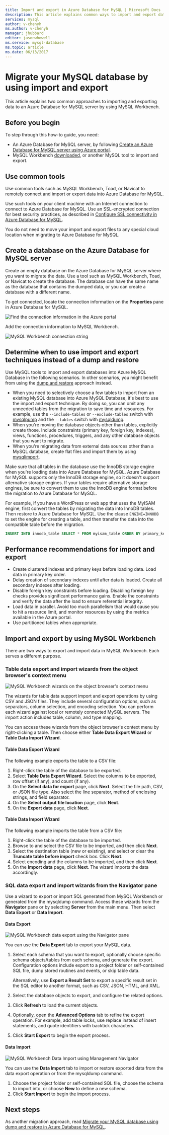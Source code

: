 ```yaml
---
title: Import and export in Azure Database for MySQL | Microsoft Docs
description: This article explains common ways to import and export databases in Azure Database for MySQL, by using tools such as MySQL Workbench.
services: mysql
author: v-chenyh
ms.author: v-chenyh
manager: jhubbard
editor: jasonwhowell
ms.service: mysql-database
ms.topic: article
ms.date: 06/13/2017
---
```


# Migrate your MySQL database by using import and export
This article explains two common approaches to importing and exporting data to an Azure Database for MySQL server by using MySQL Workbench. 

## Before you begin
To step through this how-to guide, you need:
- An Azure Database for MySQL server, by following [Create an Azure Database for MySQL server using Azure portal](quickstart-create-mysql-server-database-using-azure-portal.md).
- MySQL Workbench [downloaded](https://dev.mysql.com/downloads/workbench/), or another MySQL tool to import and export.

## Use common tools
Use common tools such as MySQL Workbench, Toad, or Navicat to remotely connect and import or export data into Azure Database for MySQL. 

Use such tools on your client machine with an Internet connection to connect to Azure Database for MySQL. Use an SSL-encrypted connection for best security practices, as described in [Configure SSL connectivity in Azure Database for MySQL](concepts-ssl-connection-security.md).

You do not need to move your import and export files to any special cloud location when migrating to Azure Database for MySQL. 

## Create a database on the Azure Database for MySQL server
Create an empty database on the Azure Database for MySQL server where you want to migrate the data. Use a tool such as MySQL Workbench, Toad, or Navicat to create the database. The database can have the same name as the database that contains the dumped data, or you can create a database with a different name.

To get connected, locate the connection information on the **Properties** pane in Azure Database for MySQL.

![Find the connection information in the Azure portal](./media/concepts-migrate-import-export/1_server-properties-name-login.png)

Add the connection information to MySQL Workbench.

![MySQL Workbench connection string](./media/concepts-migrate-import-export/2_setup-new-connection.png)

## Determine when to use import and export techniques instead of a dump and restore
Use MySQL tools to import and export databases into Azure MySQL Database in the following scenarios. In other scenarios, you might benefit from using the [dump and restore](concepts-migrate-dump-restore.md) approach instead. 

- When you need to selectively choose a few tables to import from an existing MySQL database into Azure MySQL Database, it's best to use the import and export technique.  By doing so, you can omit any unneeded tables from the migration to save time and resources. For example, use the `--include-tables` or `--exclude-tables` switch with [mysqlpump](https://dev.mysql.com/doc/refman/5.7/en/mysqlpump.html#option_mysqlpump_include-tables) and the `--tables` switch with [mysqldump](https://dev.mysql.com/doc/refman/5.7/en/mysqldump.html#option_mysqldump_tables).
- When you're moving the database objects other than tables, explicitly create those. Include constraints (primary key, foreign key, indexes), views, functions, procedures, triggers, and any other database objects that you want to migrate.
- When you're migrating data from external data sources other than a MySQL database, create flat files and import them by using [mysqlimport](https://dev.mysql.com/doc/refman/5.7/en/mysqlimport.html).

Make sure that all tables in the database use the InnoDB storage engine when you're loading data into Azure Database for MySQL. Azure Database for MySQL supports only the InnoDB storage engine, so it doesn't support alternative storage engines. If your tables require alternative storage engines, be sure to convert them to use the InnoDB engine format before the migration to Azure Database for MySQL. 

For example, if you have a WordPress or web app that uses the MyISAM engine, first convert the tables by migrating the data into InnoDB tables. Then restore to Azure Database for MySQL. Use the clause `ENGINE=INNODB` to set the engine for creating a table, and then transfer the data into the compatible table before the migration. 

   ```sql
   INSERT INTO innodb_table SELECT * FROM myisam_table ORDER BY primary_key_columns
   ```

## Performance recommendations for import and export
-	Create clustered indexes and primary keys before loading data. Load data in primary key order. 
-	Delay creation of secondary indexes until after data is loaded. Create all secondary indexes after loading. 
-	Disable foreign key constraints before loading. Disabling foreign key checks provides significant performance gains. Enable the constraints and verify the data after the load to ensure referential integrity.
-	Load data in parallel. Avoid too much parallelism that would cause you to hit a resource limit, and monitor resources by using the metrics available in the Azure portal. 
-	Use partitioned tables when appropriate.

## Import and export by using MySQL Workbench
There are two ways to export and import data in MySQL Workbench. Each serves a different purpose. 

### Table data export and import wizards from the object browser's context menu
![MySQL Workbench wizards on the object browser's context menu](./media/concepts-migrate-import-export/p1.png)

The wizards for table data support import and export operations by using CSV and JSON files. They include several configuration options, such as separators, column selection, and encoding selection. You can perform each wizard against local or remotely connected MySQL servers. The import action includes table, column, and type mapping. 

You can access these wizards from the object browser's context menu by right-clicking a table. Then choose either **Table Data Export Wizard** or **Table Data Import Wizard**. 

#### Table Data Export Wizard
The following example exports the table to a CSV file: 
1. Right-click the table of the database to be exported. 
2. Select **Table Data Export Wizard**. Select the columns to be exported, row offset (if any), and count (if any). 
3. On the **Select data for export** page, click **Next**. Select the file path, CSV, or JSON file type. Also select the line separator, method of enclosing strings, and field separator. 
4. On the **Select output file location** page, click **Next**. 
5. On the **Export data** page, click **Next**.

#### Table Data Import Wizard
The following example imports the table from a CSV file:
1. Right-click the table of the database to be imported. 
2. Browse to and select the CSV file to be imported, and then click **Next**. 
3. Select the destination table (new or existing), and select or clear the **Truncate table before import** check box. Click **Next**.
4. Select encoding and the columns to be imported, and then click **Next**. 
5. On the **Import data** page, click **Next**. The wizard imports the data accordingly.

### SQL data export and import wizards from the Navigator pane
Use a wizard to export or import SQL generated from MySQL Workbench or generated from the mysqldump command. Access these wizards from the **Navigator** pane or by selecting **Server** from the main menu. Then select **Data Export** or **Data Import**. 

#### Data Export
![MySQL Workbench data export using the Navigator pane](./media/concepts-migrate-import-export/p2.png)

You can use the **Data Export** tab to export your MySQL data. 
1. Select each schema that you want to export, optionally choose specific schema objects/tables from each schema, and generate the export. Configuration options include export to a project folder or self-contained SQL file, dump stored routines and events, or skip table data. 
 
   Alternatively, use **Export a Result Set** to export a specific result set in the SQL editor to another format, such as CSV, JSON, HTML, and XML. 
3. Select the database objects to export, and configure the related options.
4. Click **Refresh** to load the current objects.
5. Optionally, open the **Advanced Options** tab to refine the export operation. For example, add table locks, use replace instead of insert statements, and quote identifiers with backtick characters.
6. Click **Start Export** to begin the export process.


#### Data Import
![MySQL Workbench Data Import using Management Navigator](./media/concepts-migrate-import-export/p3.png)

You can use the **Data Import** tab to import or restore exported data from the data export operation or from the mysqldump command. 
1. Choose the project folder or self-contained SQL file, choose the schema to import into, or choose **New** to define a new schema. 
2. Click **Start Import** to begin the import process.

## Next steps
As another migration approach, read [Migrate your MySQL database using dump and restore in Azure Database for MySQL](concepts-migrate-dump-restore.md). 
